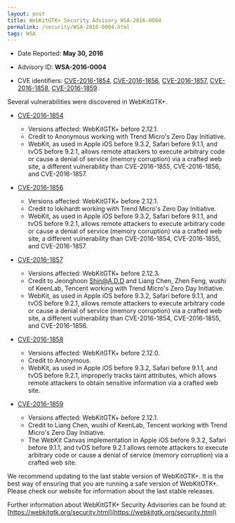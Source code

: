 ```yaml
---
layout: post
title: WebKitGTK+ Security Advisory WSA-2016-0004
permalink: /security/WSA-2016-0004.html
tags: WSA
---
```


* Date Reported: **May 30, 2016**

* Advisory ID: **WSA-2016-0004**

* CVE identifiers: [CVE-2016-1854](#CVE-2016-1854), [CVE-2016-1856](#CVE-2016-1856),
  [CVE-2016-1857](#CVE-2016-1857), [CVE-2016-1858](#CVE-2016-1858),
  [CVE-2016-1859](#CVE-2016-1859).


Several vulnerabilities were discovered in WebKitGTK+.

* <a name="CVE-2016-1854" href="https://cve.mitre.org/cgi-bin/cvename.cgi?name=CVE-2016-1854">CVE-2016-1854</a>
  * Versions affected: WebKitGTK+ before 2.12.1.
  * Credit to Anonymous working with Trend Micro's Zero Day Initiative.
  * WebKit, as used in Apple iOS before 9.3.2, Safari before 9.1.1, and
    tvOS before 9.2.1, allows remote attackers to execute arbitrary code
    or cause a denial of service (memory corruption) via a crafted web
    site, a different vulnerability than CVE-2016-1855, CVE-2016-1856,
    and CVE-2016-1857.

* <a name="CVE-2016-1856" href="https://cve.mitre.org/cgi-bin/cvename.cgi?name=CVE-2016-1856">CVE-2016-1856</a>
  * Versions affected: WebKitGTK+ before 2.12.1.
  * Credit to lokihardt working with Trend Micro's Zero Day Initiative.
  * WebKit, as used in Apple iOS before 9.3.2, Safari before 9.1.1, and
    tvOS before 9.2.1, allows remote attackers to execute arbitrary code
    or cause a denial of service (memory corruption) via a crafted web
    site, a different vulnerability than CVE-2016-1854, CVE-2016-1855,
    and CVE-2016-1857.

* <a name="CVE-2016-1857" href="https://cve.mitre.org/cgi-bin/cvename.cgi?name=CVE-2016-1857">CVE-2016-1857</a>
  * Versions affected: WebKitGTK+ before 2.12.3.
  * Credit to Jeonghoon Shin@A.D.D and Liang Chen, Zhen Feng, wushi of
    KeenLab, Tencent working with Trend Micro's Zero Day Initiative.
  * WebKit, as used in Apple iOS before 9.3.2, Safari before 9.1.1, and
    tvOS before 9.2.1, allows remote attackers to execute arbitrary code
    or cause a denial of service (memory corruption) via a crafted web
    site, a different vulnerability than CVE-2016-1854, CVE-2016-1855,
    and CVE-2016-1856.

* <a name="CVE-2016-1858" href="https://cve.mitre.org/cgi-bin/cvename.cgi?name=CVE-2016-1858">CVE-2016-1858</a>
  * Versions affected: WebKitGTK+ before 2.12.0.
  * Credit to Anonymous.
  * WebKit, as used in Apple iOS before 9.3.2, Safari before 9.1.1, and
    tvOS before 9.2.1, improperly tracks taint attributes, which allows
    remote attackers to obtain sensitive information via a crafted web
    site.

* <a name="CVE-2016-1859" href="https://cve.mitre.org/cgi-bin/cvename.cgi?name=CVE-2016-1859">CVE-2016-1859</a>
  * Versions affected: WebKitGTK+ before 2.12.1.
  * Credit to Liang Chen, wushi of KeenLab, Tencent working with Trend
    Micro's Zero Day Initiative.
  * The WebKit Canvas implementation in Apple iOS before 9.3.2, Safari
    before 9.1.1, and tvOS before 9.2.1 allows remote attackers to
    execute arbitrary code or cause a denial of service (memory
    corruption) via a crafted web site.


We recommend updating to the last stable version of WebKitGTK+. It is
the best way of ensuring that you are running a safe version of
WebKitGTK+. Please check our website for information about the last
stable releases.

Further information about WebKitGTK+ Security Advisories can be found at:
[https://webkitgtk.org/security.html](https://webkitgtk.org/security.html)
